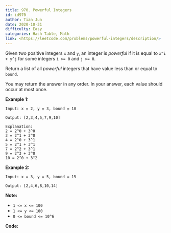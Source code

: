 ```yaml
---
title: 970. Powerful Integers
id: id970
author: Tian Jun
date: 2020-10-31
difficulty: Easy
categories: Hash Table, Math
link: <https://leetcode.com/problems/powerful-integers/description/>
---
```


Given two positive integers `x` and `y`, an integer is _powerful_  if it is
equal to `x^i + y^j` for some integers `i >= 0` and `j >= 0`.

Return a list of all _powerful_ integers that have value less than or equal to
`bound`.

You may return the answer in any order.  In your answer, each value should
occur at most once.



**Example 1:**
            
	Input: x = 2, y = 3, bound = 10    
	Output: [2,3,4,5,7,9,10]    
	Explanation:    2 = 2^0 + 3^0    3 = 2^1 + 3^0    4 = 2^0 + 3^1    5 = 2^1 + 3^1    7 = 2^2 + 3^1    9 = 2^3 + 3^0    10 = 2^0 + 3^2    

**Example 2:**
            
	Input: x = 3, y = 5, bound = 15    
	Output: [2,4,6,8,10,14]    



**Note:**

  * `1 <= x <= 100`
  * `1 <= y <= 100`
  * `0 <= bound <= 10^6`


**Code:**
